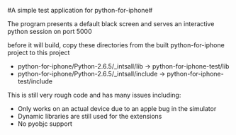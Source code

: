 #A simple test application for python-for-iphone#

The program presents a default black screen and serves an interactive python session on port 5000

before it will build, copy these directories from the built python-for-iphone project to this project
 * python-for-iphone/Python-2.6.5/_intsall/lib -> python-for-iphone-test/lib
 * python-for-iphone/Python-2.6.5/_intsall/include -> python-for-iphone-test/include

This is still very rough code and has many issues including:
 * Only works on an actual device due to an apple bug in the simulator
 * Dynamic libraries are still used for the extensions
 * No pyobjc support

